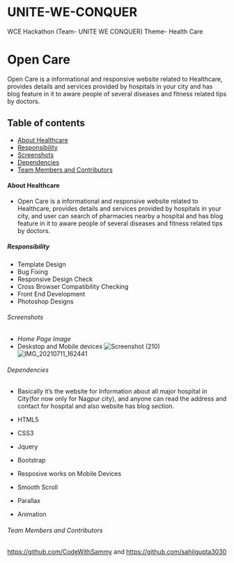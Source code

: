 # UNITE-WE-CONQUER
WCE Hackathon (Team- UNITE WE CONQUER) 
Theme- Health Care
# Open Care 

Open Care is a informational and responsive website related to Healthcare, provides details and services provided by hospitals in your city and has blog feature in it to aware people of several diseases and fitness related tips by doctors.

## Table of contents
- [About Healthcare](#about-healthcare)
- [Responsibility](#responsibility)
- [Screenshots](#screenshots)
- [Dependencies](#dependencies)
- [Team Members and Contributors](#Team-Members-and-Contributors)

#### About Healthcare
- Open Care is a informational and responsive website related to Healthcare, provides details and services provided by hospitals in your city, and user can search of pharmacies nearby a hospital and has blog feature in it to aware people of several diseases and fitness related tips by doctors.

##### Responsibility
- Template Design
- Bug Fixing
- Responsive Design Check
- Cross Browser Compatibility Checking
- Front End Development
- Photoshop Designs

###### Screenshots

- *Home Page Image* 
- Deskstop and Mobile devices
![Screenshot (210)](https://user-images.githubusercontent.com/69401139/125192299-c387dc80-e264-11eb-8d29-0f392aceee0a.png)
![IMG_20210711_162441](https://user-images.githubusercontent.com/69401139/125192311-d7334300-e264-11eb-95e8-6c0098850f65.jpg)

###### Dependencies
- Basically it’s the website for  Information about all major hospital in City(for now only for Nagpur city), and anyone can read the address and contact for hospital and also website has blog section.

- HTML5 <br/>
- CSS3 <br/>
- Jquery <br/>
- Bootstrap <br/>
- Resposive works on Mobile Devices <br/>
- Smooth Scroll <br/> 
- Parallax <br/>
- Animation <br/>

###### Team Members and Contributors
https://github.com/CodeWithSammy and https://github.com/sahilgupta3030
